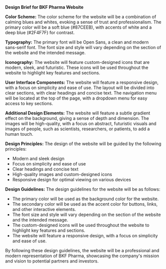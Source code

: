 **Design Brief for BKF Pharma Website**

**Color Scheme:**
The color scheme for the website will be a combination of calming blues and whites, evoking a sense of trust and professionalism. The primary color will be a soft blue (#87CEEB), with accents of white and a deep blue (#2F4F7F) for contrast.

**Typography:**
The primary font will be Open Sans, a clean and modern sans-serif font. The font size and style will vary depending on the section of the website and the intended message.

**Iconography:**
The website will feature custom-designed icons that are modern, sleek, and futuristic. These icons will be used throughout the website to highlight key features and sections.

**User Interface Components:**
The website will feature a responsive design, with a focus on simplicity and ease of use. The layout will be divided into clear sections, with clear headings and concise text. The navigation menu will be located at the top of the page, with a dropdown menu for easy access to key sections.

**Additional Design Elements:**
The website will feature a subtle gradient effect on the background, giving a sense of depth and dimension. The images will be high-quality, with a focus on abstract, futuristic visuals and images of people, such as scientists, researchers, or patients, to add a human touch.

**Design Principles:**
The design of the website will be guided by the following principles:

* Modern and sleek design
* Focus on simplicity and ease of use
* Clear headings and concise text
* High-quality images and custom-designed icons
* Responsive design for optimal viewing on various devices

**Design Guidelines:**
The design guidelines for the website will be as follows:

* The primary color will be used as the background color for the website.
* The secondary color will be used as the accent color for buttons, links, and other interactive elements.
* The font size and style will vary depending on the section of the website and the intended message.
* The custom-designed icons will be used throughout the website to highlight key features and sections.
* The website will feature a responsive design, with a focus on simplicity and ease of use.

By following these design guidelines, the website will be a professional and modern representation of BKF Pharma, showcasing the company's mission and vision to potential partners and investors.